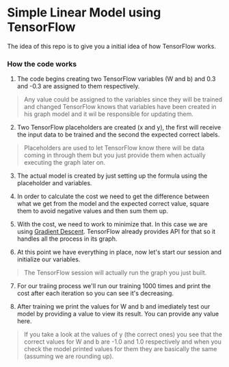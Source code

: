 # Simple Linear Model using TensorFlow
The idea of this repo is to give you a initial idea of how TensorFlow works.

### How the code works

1. The code begins creating two TensorFlow variables (W and b) and 0.3 and -0.3 are assigned to them respectively.
>Any value could be assigned to the variables since they will be trained and changed
TensorFlow knows that variables have been created in his graph model and it wil be responsible for updating them.

2. Two TensorFlow placeholders are created (x and y), the first will receive the input data to be trained and the second the expected correct labels.
>Placeholders are used to let TensorFlow know there will be data coming in through them but you just provide them when actually executing the graph later on.

3. The actual model is created by just setting up the formula using the placeholder and variables.

4. In order to calculate the cost we need to get the difference between what we get from the model and the expected correct value, square them to avoid negative values and then sum them up.

5. With the cost, we need to work to minimize that. In this case we are using [Gradient Descent](https://machinelearningmastery.com/gradient-descent-for-machine-learning/). TensorFlow already provides API for that so it handles all the process in its graph.

6. At this point we have everything in place, now let's start our session and initialize our variables.
>The TensorFlow session will actually run the graph you just built.

7. For our traiing process we'll run our training 1000 times and print the cost after each iteration so you can see it's decreasing.

8. After training we print the values for W and b and imediately test our model by providing a value to view its result. You can provide any value here.
>If you take a look at the values of y (the correct ones) you see that the correct values for W and b are -1.0 and 1.0 respectively and when you check the model printed values for them they are basically the same (assuming we are rounding up).
